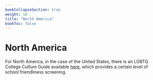 ```yaml
---
bookCollapseSection: true
weight: 10
title: "North America"
bookToc: false
---
```

# North America

For North America, in the case of the United States, there is an LGBTQ College Culture Guide available [here](https://www.affordablecollegesonline.org/lgbtq-college-student-guide/), which provides a certain level of school friendliness screening.